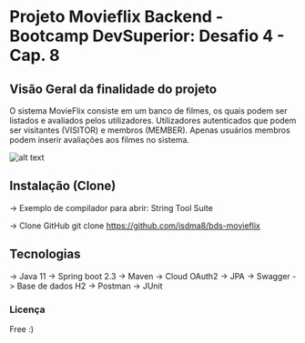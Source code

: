 # Projeto Movieflix Backend - Bootcamp DevSuperior: Desafio 4 - Cap. 8

## Visão Geral da finalidade do projeto
O sistema MovieFlix consiste em um banco de filmes, os quais podem ser listados e avaliados pelos utilizadores. 
Utilizadores autenticados que podem ser visitantes (VISITOR) e membros (MEMBER). Apenas usuários membros podem inserir avaliações aos filmes no sistema.

![alt text](https://i.imgur.com/McJqku4.png)

## Instalação (Clone)

-> Exemplo de compilador para abrir: 
String Tool Suite

-> Clone GitHub
git clone https://github.com/isdma8/bds-movieflix


## Tecnologias

-> Java 11
-> Spring boot 2.3
-> Maven
-> Cloud OAuth2
-> JPA
-> Swagger
-> Base de dados H2
-> Postman
-> JUnit



### Licença
Free :)


